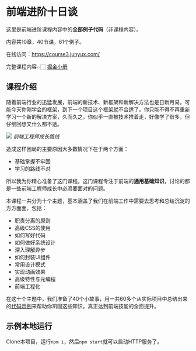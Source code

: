 # 前端进阶十日谈

这里是前端进阶课程内容中的**全部例子代码**（非课程内容）。

内容共10章，40节课，61个例子。

在线访问：https://course3.junyux.com/

完整课程内容👉🏻 [掘金小册](https://juejin.im/book/6891929939616989188)

## 课程介绍

随着前端行业的迅猛发展，前端的新技术、新框架和新解决方法也是日新月易。可能今天你刚学会的框架，到下一个项目这个框架就不合适了。你只能不得不再重新学习一个新的解决方案，久而久之，你似乎一直被技术推着走，好像学了很多，但仔细回想又什么都不透。

![](https://p0.ssl.qhimg.com/t01f9043230105e869a.jpg)
_前端工程师成长路线_

造成这样困局的主要原因大多数情况下在于两个方面：

- 基础掌握不牢固
- 学习的路线不对

所以我为你精心准备了这门课程。这门课程专注于前端的**通用基础知识**，讨论的都是一些前端工程师成长中必须要面对的问题。

本课程一共分为十个主题，基本涵盖了我们在前端工作中需要去思考和总结沉淀的方方面面，包括：

- 职责分离的原则
- 高级CSS的使用
- 如何写好代码
- 如何做好系统设计
- 深入理解异步
- 如何封装UI组件
- 常用设计模式
- 实现动画效果
- 高级特性与元编程
- 前端工程化

在这十个主题中，我们准备了40个小故事，用一共60多个从实际项目中总结出来的[代码示例](https://github.com/junyux/FE-Advance/tree/master/docs)来帮助你巩固这些知识，真正达到前端技能的全面提升。

## 示例本地运行

Clone本项目，运行`npm i`，然后`npm start`就可以启动HTTP服务了。


